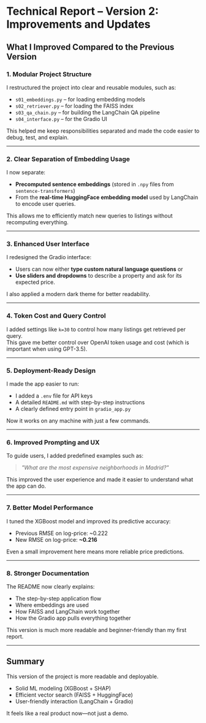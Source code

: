 # Technical Report – Version 2: Improvements and Updates

## What I Improved Compared to the Previous Version

### 1. Modular Project Structure  
I restructured the project into clear and reusable modules, such as:
- `s01_embeddings.py` – for loading embedding models
- `s02_retriever.py` – for loading the FAISS index
- `s03_qa_chain.py` – for building the LangChain QA pipeline
- `s04_interface.py` – for the Gradio UI

This helped me keep responsibilities separated and made the code easier to debug, test, and explain.

---

### 2. Clear Separation of Embedding Usage  
I now separate:
- **Precomputed sentence embeddings** (stored in `.npy` files from `sentence-transformers`)
- From the **real-time HuggingFace embedding model** used by LangChain to encode user queries.

This allows me to efficiently match new queries to listings without recomputing everything.

---

### 3. Enhanced User Interface  
I redesigned the Gradio interface:
- Users can now either **type custom natural language questions** or
- **Use sliders and dropdowns** to describe a property and ask for its expected price.

I also applied a modern dark theme for better readability.

---

### 4. Token Cost and Query Control  
I added settings like `k=30` to control how many listings get retrieved per query.  
This gave me better control over OpenAI token usage and cost (which is important when using GPT-3.5).

---

### 5. Deployment-Ready Design  
I made the app easier to run:
- I added a `.env` file for API keys
- A detailed `README.md` with step-by-step instructions
- A clearly defined entry point in `gradio_app.py`

Now it works on any machine with just a few commands.

---

### 6. Improved Prompting and UX  
To guide users, I added predefined examples such as:
> *"What are the most expensive neighborhoods in Madrid?"*

This improved the user experience and made it easier to understand what the app can do.

---

### 7. Better Model Performance  
I tuned the XGBoost model and improved its predictive accuracy:
- Previous RMSE on log-price: ~0.222  
- New RMSE on log-price: **~0.216**

Even a small improvement here means more reliable price predictions.

---

### 8. Stronger Documentation  
The README now clearly explains:
- The step-by-step application flow
- Where embeddings are used
- How FAISS and LangChain work together
- How the Gradio app pulls everything together

This version is much more readable and beginner-friendly than my first report.

---

## Summary  
This version of the project is more readable and deployable.  

- Solid ML modeling (XGBoost + SHAP)
- Efficient vector search (FAISS + HuggingFace)
- User-friendly interaction (LangChain + Gradio)

It feels like a real product now—not just a demo.

